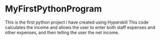 # MyFirstPythonProgram
This is the first python project i have created using Hyperskill
This code calculates the income and allows the user to enter both staff expenses and other expenses, and then telling the user the net income.

